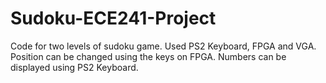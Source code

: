 # Sudoku-ECE241-Project
Code for two levels of sudoku game.
Used PS2 Keyboard, FPGA and VGA.
Position can be changed using the keys on FPGA.
Numbers can be displayed using PS2 Keyboard.
